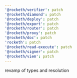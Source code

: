 ```yaml
---
'@rocketh/verifier': patch
'@rocketh/diamond': patch
'@rocketh/deploy': patch
'@rocketh/export': patch
'@rocketh/router': patch
'@rocketh/proxy': patch
'@rocketh/doc': patch
'rocketh': patch
'@rocketh/read-execute': patch
'@rocketh/signer': patch
'@rocketh/viem': patch
---
```


revamp of types and resolution
